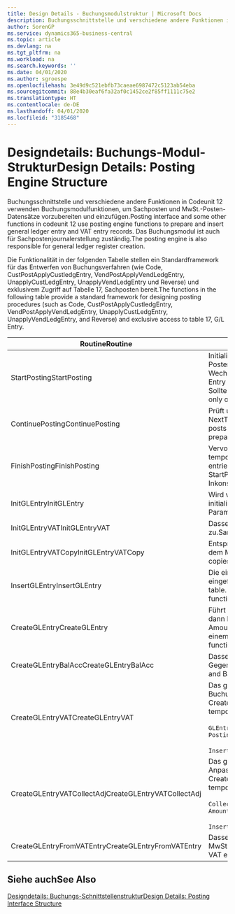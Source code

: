 ```yaml
---
title: Design Details - Buchungsmodulstruktur | Microsoft Docs
description: Buchungsschnittstelle und verschiedene andere Funktionen in Codeunit 12 verwenden Buchungsmodulfunktionen, um Sachposten und MwSt.-Posten-Datensätze vorzubereiten und einzufügen. Das Buchungsmodul ist auch für Sachpostenjournalerstellung zuständig.
author: SorenGP
ms.service: dynamics365-business-central
ms.topic: article
ms.devlang: na
ms.tgt_pltfrm: na
ms.workload: na
ms.search.keywords: ''
ms.date: 04/01/2020
ms.author: sgroespe
ms.openlocfilehash: 3e49d9c521ebfb73caeae6987472c5123ab54eba
ms.sourcegitcommit: 88e4b30eaf6fa32af0c1452ce2f85ff1111c75e2
ms.translationtype: HT
ms.contentlocale: de-DE
ms.lasthandoff: 04/01/2020
ms.locfileid: "3185468"
---
```

# <a name="design-details-posting-engine-structure"></a><span data-ttu-id="439a3-104">Designdetails: Buchungs-Modul-Struktur</span><span class="sxs-lookup"><span data-stu-id="439a3-104">Design Details: Posting Engine Structure</span></span>
<span data-ttu-id="439a3-105">Buchungsschnittstelle und verschiedene andere Funktionen in Codeunit 12 verwenden Buchungsmodulfunktionen, um Sachposten und MwSt.-Posten-Datensätze vorzubereiten und einzufügen.</span><span class="sxs-lookup"><span data-stu-id="439a3-105">Posting interface and some other functions in codeunit 12 use posting engine functions to prepare and insert general ledger entry and VAT entry records.</span></span> <span data-ttu-id="439a3-106">Das Buchungsmodul ist auch für Sachpostenjournalerstellung zuständig.</span><span class="sxs-lookup"><span data-stu-id="439a3-106">The posting engine is also responsible for general ledger register creation.</span></span>  
  
 <span data-ttu-id="439a3-107">Die Funktionalität in der folgenden Tabelle stellen ein Standardframework für das Entwerfen von Buchungsverfahren (wie Code, CustPostApplyCustledgEntry, VendPostApplyVendLedgEntry, UnapplyCustLedgEntry, UnapplyVendLedgEntry und Reverse) und exklusivem Zugriff auf Tabelle 17, Sachposten bereit.</span><span class="sxs-lookup"><span data-stu-id="439a3-107">The functions in the following table provide a standard framework for designing posting procedures (such as Code, CustPostApplyCustledgEntry, VendPostApplyVendLedgEntry, UnapplyCustLedgEntry, UnapplyVendLedgEntry, and Reverse) and exclusive access to table 17, G/L Entry.</span></span>  
  
|<span data-ttu-id="439a3-108">Routine</span><span class="sxs-lookup"><span data-stu-id="439a3-108">Routine</span></span>|<span data-ttu-id="439a3-109">Description</span><span class="sxs-lookup"><span data-stu-id="439a3-109">Description</span></span>|  
|-------------|---------------------------------------|  
|<span data-ttu-id="439a3-110">StartPosting</span><span class="sxs-lookup"><span data-stu-id="439a3-110">StartPosting</span></span>|<span data-ttu-id="439a3-111">Initialisiert Buchungspuffer TempGLEntryBuf, sperrt Sachposten- und MwSt.-Posten-Tabellen und initialisiert Buchhaltungsperiode, Sachpostenjournal und Wechselkurs.</span><span class="sxs-lookup"><span data-stu-id="439a3-111">Initializes posting buffer TempGLEntryBuf, locks G/L Entry and VAT Entry tables, and initializes Accounting Period, G/L Register, and Exchange Rate.</span></span> <span data-ttu-id="439a3-112">Sollte nur einmal aufgerufen werden, dann ist NextEntryNo 0.</span><span class="sxs-lookup"><span data-stu-id="439a3-112">Should be called only once, then NextEntryNo is 0.</span></span>|  
|<span data-ttu-id="439a3-113">ContinuePosting</span><span class="sxs-lookup"><span data-stu-id="439a3-113">ContinuePosting</span></span>|<span data-ttu-id="439a3-114">Prüft und bucht nicht realisierte MwSt. für vorheriges Transaktioninkrement NextTransactionNo und bereitet das Buchen der nächsten Zeile vor.</span><span class="sxs-lookup"><span data-stu-id="439a3-114">Checks and posts unrealized VAT for previous transaction increment NextTransactionNo and prepares post of next line.</span></span>|  
|<span data-ttu-id="439a3-115">FinishPosting</span><span class="sxs-lookup"><span data-stu-id="439a3-115">FinishPosting</span></span>|<span data-ttu-id="439a3-116">Vervollständigt die Buchung durch das Einfügen von Sachposten vom temporären Puffer in Datenbanktabelle.</span><span class="sxs-lookup"><span data-stu-id="439a3-116">Completes posting by inserting G/L entries from temporary buffer into database table.</span></span> <span data-ttu-id="439a3-117">Immer zusammen mit StartPosting verwendet.</span><span class="sxs-lookup"><span data-stu-id="439a3-117">Always used together with StartPosting.</span></span> <span data-ttu-id="439a3-118">Prüft auf Inkonsistenzen.</span><span class="sxs-lookup"><span data-stu-id="439a3-118">Checks for inconsistencies.</span></span>|  
|<span data-ttu-id="439a3-119">InitGLEntry</span><span class="sxs-lookup"><span data-stu-id="439a3-119">InitGLEntry</span></span>|<span data-ttu-id="439a3-120">Wird verwendet, um die neuen Sachposten für Gen initialisieren.</span><span class="sxs-lookup"><span data-stu-id="439a3-120">Used to initialize new G/L entry for Gen.</span></span> <span data-ttu-id="439a3-121">Buch.-Blattzeile.</span><span class="sxs-lookup"><span data-stu-id="439a3-121">Jnl Line.</span></span> <span data-ttu-id="439a3-122">Gibt GLEntry als Parameter zurück.</span><span class="sxs-lookup"><span data-stu-id="439a3-122">Returns GLEntry as parameter.</span></span>|  
|<span data-ttu-id="439a3-123">InitGLEntryVAT</span><span class="sxs-lookup"><span data-stu-id="439a3-123">InitGLEntryVAT</span></span>|<span data-ttu-id="439a3-124">Dasselbe wie InitGLEntry, weist jedoch auch Gegenkontonr. und SummarizeVAT zu.</span><span class="sxs-lookup"><span data-stu-id="439a3-124">Same as InitGLEntry, but also assigns Bal. Account No. and SummarizeVAT.</span></span>|  
|<span data-ttu-id="439a3-125">InitGLEntryVATCopy</span><span class="sxs-lookup"><span data-stu-id="439a3-125">InitGLEntryVATCopy</span></span>|<span data-ttu-id="439a3-126">Entsprechend InitGLEntryVAT, aber kopiert auch Buchungsgruppendaten aus dem MwSt.-Posten vor SummarizeVAT.</span><span class="sxs-lookup"><span data-stu-id="439a3-126">Similar to InitGLEntryVAT, but also copies posting groups data from VAT Entry before SummarizeVAT.</span></span>|  
|<span data-ttu-id="439a3-127">InsertGLEntry</span><span class="sxs-lookup"><span data-stu-id="439a3-127">InsertGLEntry</span></span>|<span data-ttu-id="439a3-128">Die einzige Funktion, die Sachposten in globale TempGLEntryBuf-Tabelle eingefügt.</span><span class="sxs-lookup"><span data-stu-id="439a3-128">The only function that inserts G/L entry into global TempGLEntryBuf table.</span></span> <span data-ttu-id="439a3-129">Verwenden Sie immer diese Funktion für Einfügung.</span><span class="sxs-lookup"><span data-stu-id="439a3-129">Always use this function for insert.</span></span>|  
|<span data-ttu-id="439a3-130">CreateGLEntry</span><span class="sxs-lookup"><span data-stu-id="439a3-130">CreateGLEntry</span></span>|<span data-ttu-id="439a3-131">Führt ein InitGLEntry aus, weist zusätzlichen Währungs-Betrag zu und führt dann InsertGLEntry aus.</span><span class="sxs-lookup"><span data-stu-id="439a3-131">Performs an InitGLEntry, assigns Additional Currency Amount, and then performs InsertGLEntry.</span></span> <span data-ttu-id="439a3-132">Ersetzt mehrere Codezeilen mit einem einzigen Funktionsaufruf.</span><span class="sxs-lookup"><span data-stu-id="439a3-132">Replaces several lines of code with a single function call.</span></span>|  
|<span data-ttu-id="439a3-133">CreateGLEntryBalAcc</span><span class="sxs-lookup"><span data-stu-id="439a3-133">CreateGLEntryBalAcc</span></span>|<span data-ttu-id="439a3-134">Dasselbe wie CreateGLEntry, weist jedoch auch Gegenkontoart und Gegenkontonr. zu.</span><span class="sxs-lookup"><span data-stu-id="439a3-134">Same as CreateGLEntry, but also assigns Bal. Account Type and Bal. Account No.</span></span>|  
|<span data-ttu-id="439a3-135">CreateGLEntryVAT</span><span class="sxs-lookup"><span data-stu-id="439a3-135">CreateGLEntryVAT</span></span>|<span data-ttu-id="439a3-136">Das gleiche wie CreateGLEntry, aber mit zusätzlicher Verarbeitung für Buchungsgruppen und Speicherung im temporären MwSt.-Puffer:</span><span class="sxs-lookup"><span data-stu-id="439a3-136">Same as CreateGLEntry, but with additional processing for posting groups and saving to temporary VAT buffer:</span></span><br /><br /> `GLEntry.CopyPostingGroupsFromDtldCVBuf(DtldCVLedgEntryBuf,GenJnlLine."Gen. Posting Type");`<br /><br /> `InsertVATEntriesFromTemp(DtldCVLedgEntryBuf,GLEntry);`|  
|<span data-ttu-id="439a3-137">CreateGLEntryVATCollectAdj</span><span class="sxs-lookup"><span data-stu-id="439a3-137">CreateGLEntryVATCollectAdj</span></span>|<span data-ttu-id="439a3-138">Das gleiche wie CreateGLEntry, aber mit zusätzlicher Sammlung von Anpassungen und Speicherung im temporären MwSt.-Puffer:</span><span class="sxs-lookup"><span data-stu-id="439a3-138">Same as CreateGLEntry, but with additional collection of adjustments and saving to temporary VAT buffer:</span></span><br /><br /> `CollectAdjustment(AdjAmount,GLEntry.Amount,GLEntry."Additional-Currency Amount",OriginalDateSet);`<br /><br /> `InsertVATEntriesFromTemp(DtldCVLedgEntryBuf,GLEntry);`|  
|<span data-ttu-id="439a3-139">CreateGLEntryFromVATEntry</span><span class="sxs-lookup"><span data-stu-id="439a3-139">CreateGLEntryFromVATEntry</span></span>|<span data-ttu-id="439a3-140">Dasselbe wie CreateGLEntry, kopiert jedoch auch Buchungsgruppen von MwSt.-Posten.</span><span class="sxs-lookup"><span data-stu-id="439a3-140">Same as CreateGLEntry, but also copies posting groups from VAT entry.</span></span>|  
  
## <a name="see-also"></a><span data-ttu-id="439a3-141">Siehe auch</span><span class="sxs-lookup"><span data-stu-id="439a3-141">See Also</span></span>  
 [<span data-ttu-id="439a3-142">Designdetails: Buchungs-Schnittstellenstruktur</span><span class="sxs-lookup"><span data-stu-id="439a3-142">Design Details: Posting Interface Structure</span></span>](design-details-posting-interface-structure.md)